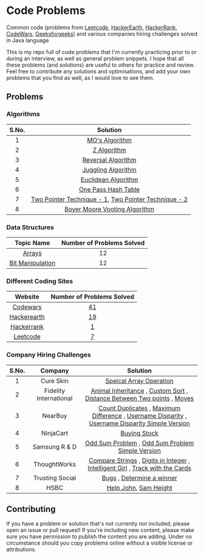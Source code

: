 # Code Problems
Common code (problems from [Leetcode](https://leetcode.com/), [HackerEarth](https://www.hackerearth.com/), [HackerRank](https://www.hackerrank.com/), [CodeWars](https://www.codewars.com/), [Geeksforgeeks](https://www.geeksforgeeks.org/)) and various companies hiring challenges solved in Java language

This is my repo full of code problems that I'm currently practicing prior to or during an interview, as well as general problem snippets. I hope that all these problems (and solutions) are useful to others for practice and review. Feel free to contribute any solutions and optimisations, and add your own problems that you find as well, as I would love to see them.

## Problems

### Algorithms

| S.No. |                                                                                           Solution                   									      																										  								  |
|:-----:|:---------------------------------------------------------------------------------------------------------------------------------------------------------------------------------------------------------------------------------------------------------------------------------------------------:|
|   1   | [MO's Algorithm](https://github.com/pgeek92/code-problems/blob/master/coding-problems/src/algorithms/MOsAlgorithm.java)     							      																										    							  |
|   2   | [Z Algorithm](https://github.com/pgeek92/code-problems/blob/master/coding-problems/src/algorithms/ZAlgorithm.java)										  																										                                  |
|   3   | [Reversal Algorithm](https://github.com/pgeek92/code-problems/tree/master/coding-problems/src/algorithms/ReversalAlgorithm.java)				      		  																										                                  |
|   4   | [Juggling Algorithm](https://github.com/pgeek92/code-problems/tree/master/coding-problems/src/algorithms/JugglingAlgorithm.java)							  																										                                  |
|   5   | [Euclidean Algorithm](https://github.com/pgeek92/code-problems/tree/master/coding-problems/src/algorithms/EuclideanAlgorithm.java)						  																										                                  |
|   6   | [One Pass Hash Table](https://github.com/pgeek92/code-problems/tree/master/coding-problems/src/leetcode/TwoSum.java)						  				  																										                                  |
|   7   | [Two Pointer Technique - 1](https://github.com/pgeek92/code-problems/tree/master/coding-problems/src/leetcode/RemoveDuplicatesFromSortedArray.java), [Two Pointer Technique - 2](https://github.com/pgeek92/code-problems/tree/master/coding-problems/src/leetcode/RemoveElement.java)			  |
|   8   | [Boyer Moore Vooting Algorithm](https://github.com/pgeek92/code-problems/tree/master/coding-problems/src/leetcode/MajorityElement.java)			          																										                                  |

### Data Structures

|                                                         Topic Name                                                              |	Number of Problems Solved |
|:-------------------------------------------------------------------------------------------------------------------------------:|:-------------------------:|
|  [Arrays](https://github.com/pgeek92/code-problems/tree/master/coding-problems/src/datastructures/Array)                        |            12             | 
|  [Bit Manipulation](https://github.com/pgeek92/code-problems/tree/master/coding-problems/src/datastructures/BITManipulation)    |            12             |

### Different Coding Sites

|                   Website                        |                                       Number of Problems Solved                                            |
|:------------------------------------------------:|:----------------------------------------------------------------------------------------------------------:|
|   [Codewars](https://www.codewars.com/)          |            [41](https://github.com/pgeek92/code-problems/tree/master/coding-problems/src/codewars)         |
|   [Hackerearth](https://www.hackerearth.com/)    |            [19](https://github.com/pgeek92/code-problems/tree/master/coding-problems/src/hackerearth)      |
|   [Hackerrank](https://www.hackerrank.com/)      |            [1](https://github.com/pgeek92/code-problems/tree/master/coding-problems/src/hackerrank)        |
|   [Leetcode](https://leetcode.com/)              |            [7](https://github.com/pgeek92/code-problems/tree/master/coding-problems/src/leetcode)          |     

### Company Hiring Challenges

| S.No. |                Company            |                                                                                           Solution                                                                         																																																																																																		      |
|:-----:|:---------------------------------:|:---------------------------------------------------------------------------------------------------------------------------------------------------------------------------------------------------------------------------------------------------------------------------------------------------------------------------------------------------------------------------------------------------------------------------------------------------------------------------------------------------------------------------------------------------------------------------------------:|
|   1   | Cure Skin                         | [Speical Array Operation](https://github.com/pgeek92/code-problems/blob/master/coding-problems/src/company/cureskin/SpecialArrayOperation.java)                                 																																																																																																	      |
|   2   | Fidelity International            | [Animal Inheritance](https://github.com/pgeek92/code-problems/blob/master/coding-problems/src/company/fidelityInternational/AnimalInheritance.java) , [Custom Sort](https://github.com/pgeek92/code-problems/blob/master/coding-problems/src/company/fidelityInternational/CustomSort.java) , [Distance Between Two points](https://github.com/pgeek92/code-problems/blob/master/coding-problems/src/company/fidelityInternational/DistBetTwoPoints.java) , [Moves](https://github.com/pgeek92/code-problems/blob/master/coding-problems/src/company/fidelityInternational/Moves.java)  |
|   3   | NearBuy                           | [Count Duplicates](https://github.com/pgeek92/code-problems/blob/master/coding-problems/src/company/nearbuy/CountDuplicates.java) , [Maximum Difference](https://github.com/pgeek92/code-problems/blob/master/coding-problems/src/company/nearbuy/MaximumDifference.java) , [Username Disparity](https://github.com/pgeek92/code-problems/blob/master/coding-problems/src/company/nearbuy/UsernameDisparity.java) , [Username Disparity Simple Version](https://github.com/pgeek92/code-problems/blob/master/coding-problems/src/company/nearbuy/UsernameDisparitySimpleLogic.java)     |
|   4   | NinjaCart							| [Buying Stock](https://github.com/pgeek92/code-problems/blob/master/coding-problems/src/company/ninjaCart/BuyingStock.java)																																																																																																															  |
|   5   | Samsung R & D						| [Odd Sum Problem](https://github.com/pgeek92/code-problems/blob/master/coding-problems/src/company/samsungR_D/EfficientOddSumProblem.java) , [Odd Sum Problem Simple Version](https://github.com/pgeek92/code-problems/blob/master/coding-problems/src/company/samsungR_D/OddSumProblem.java)																																																																							  |
|  	6   | ThoughtWorks                      | [Compare Strings](https://github.com/pgeek92/code-problems/blob/master/coding-problems/src/company/thoughtWorks/CompareStrings.java) , [Digits in Integer](https://github.com/pgeek92/code-problems/blob/master/coding-problems/src/company/thoughtWorks/DigitsInInteger.java) , [Intelligent Girl](https://github.com/pgeek92/code-problems/blob/master/coding-problems/src/company/thoughtWorks/IntelligentGirl.java) , [Track with the Cards](https://github.com/pgeek92/code-problems/blob/master/coding-problems/src/company/thoughtWorks/TrickWithTheCards.java)                  |
|   7   | Trusting Social                   | [Bugs](https://github.com/pgeek92/code-problems/blob/master/coding-problems/src/company/trustingSocial/Bugs.java) , [Determine a winner](https://github.com/pgeek92/code-problems/blob/master/coding-problems/src/company/trustingSocial/DetermineWinner.java)                                                                                                                                                                                                                                                                                                                          |  
|   8   | HSBC                              | [Help John](https://github.com/pgeek92/code-problems/tree/master/coding-problems/src/company/HSBC/HelpJohn.java), [Sam Height](https://github.com/pgeek92/code-problems/tree/master/coding-problems/src/company/HSBC/SamHeight.java)          																                                                                            																																													          |

## Contributing

If you have a problem or solution that's not currently not included, please open an issue or pull request! If you're including new content, please make sure you have permission to publish the content you are adding. Under no circumstance should you copy problems online without a visible license or attributions.
